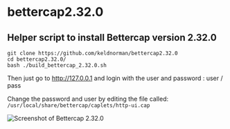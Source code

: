 # bettercap2.32.0

## Helper script to install Bettercap version 2.32.0

```
git clone https://github.com/keldnorman/bettercap2.32.0
cd bettercap2.32.0/
bash ./build_bettercap_2.32.0.sh
```

Then just go to http://127.0.0.1 and login with the user and password : user / pass

Change the password and user by editing the file called:
```/usr/local/share/bettercap/caplets/http-ui.cap```

![Screenshot of Bettercap 2.32.0](https://github.com/keldnorman/bettercap2.32.0/blob/master/img/bettercap2.32.0.png)

